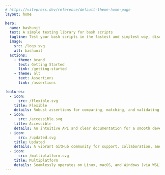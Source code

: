 ```yaml
---
# https://vitepress.dev/reference/default-theme-home-page
layout: home

hero:
  name: bashunit
  text: A simple testing library for bash scripts
  tagline: Test your bash scripts in the fastest and simplest way, discover the most modern bash testing library.
  image:
    src: /logo.svg
    alt: bashunit
  actions:
    - theme: brand
      text: Getting Started
      link: /getting-started
    - theme: alt
      text: Assertions
      link: /assertions

features:
  - icon:
      src: /flexible.svg
    title: Flexible
    details: Robust assertions for comparing, matching, and validating results, ensuring thorough testing of your codebase.
  - icon:
      src: /accessible.svg
    title: Accessible
    details: An intuitive API and clear documentation for a smooth developer experience, reducing testing complexity.
  - icon:
      src: /updated.svg
    title: Updated
    details: A vibrant GitHub community for support, collaboration, and continuous library enhancement. Join forces with like-minded developers.
  - icon:
      src: /multiplatform.svg
    title: Multiplatform
    details: Seamlessly operates on Linux, macOS, and Windows (via WSL), facilitating a consistent testing environment across major platforms.
---
```


<script setup lang="ts">
import { onMounted } from 'vue';
import VanillaTilt from 'vanilla-tilt';

onMounted(() => {
  const heroImage = document.querySelector('.VPHero .VPImage');

  VanillaTilt.init(heroImage, {
    'full-page-listening': true,
    reverse: true,
    gyroscope: false
  });
});
</script>
